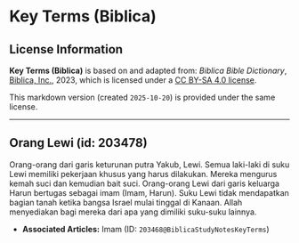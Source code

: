 # Key Terms (Biblica)

## License Information

**Key Terms (Biblica)** is based on and adapted from: _Biblica Bible Dictionary_, [Biblica, Inc.](https://www.biblica.com/), 2023, which is licensed under a [CC BY-SA 4.0 license](https://creativecommons.org/licenses/by-sa/4.0/legalcode.en).

This markdown version (created `2025-10-20`) is provided under the same license.



--------------------------------

## Orang Lewi (id: 203478)

Orang\-orang dari garis keturunan putra Yakub, Lewi. Semua laki\-laki di suku Lewi memiliki pekerjaan khusus yang harus dilakukan. Mereka mengurus kemah suci dan kemudian bait suci. Orang\-orang Lewi dari garis keluarga Harun bertugas sebagai imam (Imam, Harun). Suku Lewi tidak mendapatkan bagian tanah ketika bangsa Israel mulai tinggal di Kanaan. Allah menyediakan bagi mereka dari apa yang dimiliki suku\-suku lainnya.

* **Associated Articles:** Imam (ID: `203468@BiblicaStudyNotesKeyTerms`)

